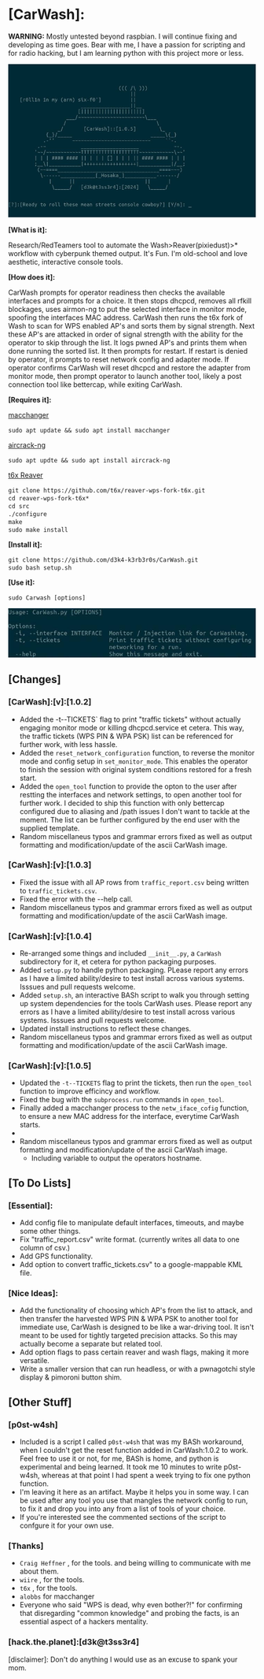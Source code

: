 # [CarWash]:
**WARNING:** Mostly untested beyond raspbian.  I will continue fixing and developing as time goes. Bear with me, I have a passion for scripting and for radio hacking,
but I am learning python with this project more or less. 

![carwashcar](ascii_car.jpg)

**[What is it]:**

Research/RedTeamers tool to automate the Wash>Reaver(pixiedust)>* workflow with cyberpunk themed output. It's Fun. I'm old-school and love aesthetic, interactive console tools. 

**[How does it]:**

CarWash prompts for operator readiness then checks the available interfaces and prompts for a choice. It then stops dhcpcd, removes all rfkill blockages, uses airmon-ng to put the selected interface in monitor mode, spoofing the interfaces MAC address. CarWash then runs the t6x fork of Wash to scan for WPS enabled AP's and sorts them by signal strength. Next these AP's are attacked in order of signal strength with the ability for the operator to skip through the list. It logs pwned AP's and prints them when done running the sorted list. It then prompts for restart. If restart is denied by operator, it prompts to reset network config and adapter mode. If operator confirms CarWash will reset dhcpcd and restore the adapter from monitor mode, then prompt operator to launch another tool, likely a post connection tool like bettercap, while exiting CarWash. 

**[Requires it]:**

[macchanger](https://github.com/alobbs/macchanger)
```
sudo apt update && sudo apt install macchanger
```




[aircrack-ng](https://github.com/aircrack-ng/aircrack-ng)
  ```
  sudo apt updte && sudo apt install aircrack-ng

  ```

[t6x Reaver](https://github.com/t6x/reaver-wps-fork-t6x)
  ```
  git clone https://github.com/t6x/reaver-wps-fork-t6x.git
  cd reaver-wps-fork-t6x*
  cd src
  ./configure
  make
  sudo make install
  ```


**[Install it]:**
  ```
  git clone https://github.com/d3k4-k3rb3r0s/CarWash.git
  sudo bash setup.sh
  ```
**[Use it]:**
  ```
  sudo Carwash [options]
  ```
![usage](carwash_usage.jpg)



## [Changes]
### [CarWash]:[v]:[1.0.2]
  - Added the  -t--TICKETS` flag to print "traffic tickets" without actually engaging monitor mode or killing dhcpcd.service et cetera. This way, the traffic tickets 
    (WPS PIN & WPA PSK) list can be referenced for further work, with less hassle.
  - Added the `reset_network_configuration` function, to reverse the monitor mode and config setup in `set_monitor_mode`. This enables the operator to finish the session with original system conditions restored for a fresh start.
  - Added the `open_tool` function to provide the opton to the user after restting the interfaces and network settings, to open another tool for further work. I decided to ship this function with only bettercap configured due to aliasing and /path issues I don't want to tackle at the moment.  The list can be further configured by the end user with the supplied template.
  - Random miscellaneus typos and grammar errors fixed as well as output formatting and modification/update of the ascii CarWash image.
### [CarWash]:[v]:[1.0.3]
  - Fixed the issue with all AP rows from `traffic_report.csv` being written to `traffic_tickets.csv`.
  - Fixed the error with the --help call.
  - Random miscellaneus typos and grammar errors fixed as well as output formatting and modification/update of the ascii CarWash image.
### [CarWash]:[v]:[1.0.4]
  - Re-arranged some things and included `__init__.py`, a `CarWash` subdirectory for it, et cetera for python packaging purposes.
  - Added `setup.py` to handle python packaging. PLease report any errors as I have a limited ability/desire to test install across various systems. Isssues and pull requests welcome.
  - Added `setup.sh`, an interactive BASh script to walk you through setting up system dependencies for the tools CarWash uses. Please report any errors as I have a limited ability/desire to test install across various systems. Isssues and pull requests welcome.
  - Updated install instructions to reflect these changes.
  - Random miscellaneus typos and grammar errors fixed as well as output formatting and modification/update of the ascii CarWash image.
### [CarWash]:[v]:[1.0.5]
  - Updated the `-t--TICKETS` flag to print the tickets, then run the `open_tool` function to improve efficincy and workflow.
  - Fixed the bug with the `subprocess.run` commands in `open_tool`.
  - Finally added a macchanger process to the `netw_iface_cofig` function, to ensure a new MAC address for the interface, everytime CarWash starts.
  - 
  - Random miscellaneus typos and grammar errors fixed as well as output formatting and modification/update of the ascii CarWash image.
     - Including variable to output the operators hostname. 




## [To Do Lists]

### [Essential]:
 - Add config file to manipulate default interfaces, timeouts, and maybe some other things.
 - Fix "traffic_report.csv" write format. (currently writes all data to one column of csv.)
 - Add GPS functionality.
 - Add option to convert traffic_tickets.csv" to a google-mappable KML file.
  
### [Nice Ideas]:
 - Add the functionality of choosing which AP's from the list to attack, and then transfer the harvested WPS PIN & WPA PSK to another tool for immediate use, CarWash is 
   designed to be like a war-driving tool. It isn't meant to be used for tightly targeted precision attacks. So this may actually become a separate but related tool.
 - Add option flags to pass certain reaver and wash flags, making it more versatile.
 - Write a smaller version that can run headless, or with a pwnagotchi style display & pimoroni button shim.


## [Other Stuff]

### [p0st-w4sh]
 - Included is a script I called `p0st-w4sh` that was my BASh workaround, when I couldn't get the reset function added in CarWash:1.0.2 to work. Feel free to use it or       not, for me, BASh is home, and python is experimental and being learned. It took me 10 minutes to write p0st-w4sh, whereas at that point I had spent a week trying to      fix one python function.
 - I'm leaving it here as an artifact. Maybe it helps you in some way. I can be used after any tool you use that mangles the network config to run, to fix it and drop you    into any from a list of tools of your choice. 
 - If you're interested see the commented sections of the script to confgure it for your own use.

### [Thanks]
- `Craig Heffner` , for the tools. and being willing to communicate with me about them. 
- `wiire` , for the tools.
- `t6x` , for the tools.
- `alobbs` for macchanger
- Everyone who said "WPS is dead, why even bother?!" for confirming that disregarding "common knowledge" and probing the facts, is an essential aspect of a hackers mentality.


### [hack.the.planet]:[d3k@t3ss3r4]
[disclaimer]: Don't do anything I would use as an excuse to spank your mom.
